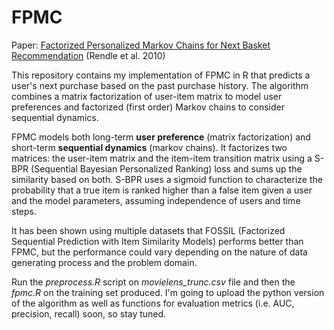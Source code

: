 # FPMC
Paper: [Factorized Personalized Markov Chains for Next Basket Recommendation](https://www.ismll.uni-hildesheim.de/pub/pdfs/RendleFreudenthaler2010-FPMC.pdf) (Rendle et al. 2010)

This repository contains my implementation of FPMC in R that predicts a user's next purchase based on the past purchase history. The algorithm combines a matrix factorization of user-item matrix to model user preferences and factorized (first order) Markov chains to consider sequential dynamics.

FPMC models both long-term **user preference** (matrix factorization) and short-term **sequential dynamics** (markov chains). It factorizes two matrices: the user-item matrix and the item-item transition matrix using a S-BPR (Sequential Bayesian Personalized Ranking) loss and sums up the similarity based on both. S-BPR uses a sigmoid function to characterize the probability that a true item is ranked higher than a false item given a user and the model parameters, assuming independence of users and time steps.

It has been shown using multiple datasets that FOSSIL (Factorized Sequential Prediction with Item Similarity Models) performs better than FPMC, but the performance could vary depending on the nature of data generating process and the problem domain.

Run the *preprocess.R* script on *movielens_trunc.csv* file and then the *fpmc.R* on the training set produced. I'm going to upload the python version of the algorithm as well as functions for evaluation metrics (i.e. AUC, precision, recall) soon, so stay tuned.
